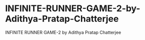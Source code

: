 # INFINITE-RUNNER-GAME-2-by-Adithya-Pratap-Chatterjee
INFINITE RUNNER GAME-2 by Adithya Pratap Chatterjee
